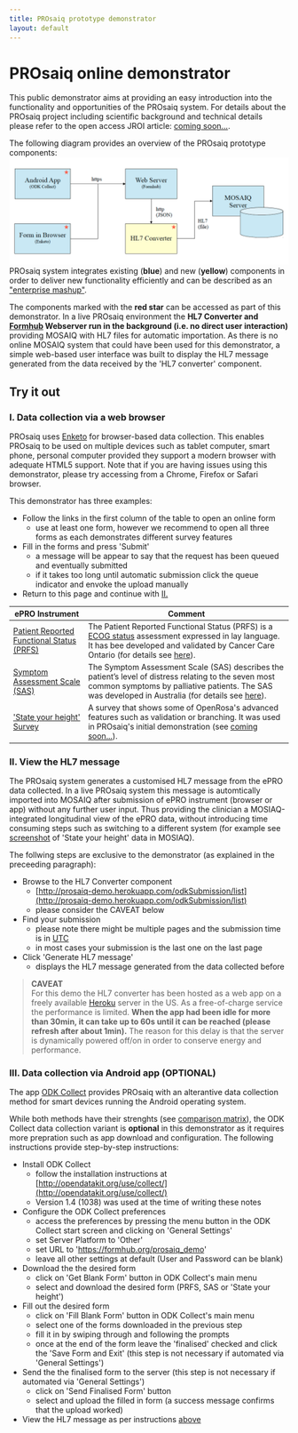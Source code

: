 ```yaml
---
title: PROsaiq prototype demonstrator
layout: default
---
```



# PROsaiq online demonstrator

This public demonstrator aims at providing an easy introduction into the functionality and opportunities of the PROsaiq system. For details about the PROsaiq project including scientific background and technical details please refer to the open access JROI article: [coming soon...](http://jroi.org).

The following diagram provides an overview of the PROsaiq prototype components:
![PROsaiq prototype demonstrator overview](images/prosaiq-demo.png)
PROsaiq system integrates existing (**blue**) and new (**yellow**) components in order to deliver new functionality efficiently and can be described as an ["enterprise mashup"](http://en.wikipedia.org/wiki/Enterprise_mashups).  

The components marked with the **red star** can be accessed as part of this demonstrator. In a live PROsaiq environment the __HL7 Converter and [Formhub](https://formhub.org/) Webserver run in the background (i.e. no direct user interaction)__ providing MOSAIQ with HL7 files for automatic importation. As there is no online MOSAIQ system that could have been used for this demonstrator, a simple web-based user interface was built to display the HL7 message generated from the data received by the 'HL7 converter' component.

<!-- ##Contents
* This will become a table of contents (this text will be scraped).
{:toc} -->

## Try it out

### I. Data collection via a web browser

PROsaiq uses [Enketo](https://enketo.org/) for browser-based data collection. This enables PROsaiq to be used on multiple devices such as tablet computer, smart phone, personal computer provided they support a modern browser with adequate HTML5 support. Note that if you are having issues using this demonstrator, please try accessing from a Chrome, Firefox or Safari browser.

This demonstrator has three examples:  

* Follow the links in the first column of the table to open an online form  
  * use at least one form, however  we recommend to open all three forms as each demonstrates different survey features
* Fill in the forms and press 'Submit'
  * a message will be appear to say that the request has been queued and eventually submitted 
  * if it takes too long until automatic submission click the queue indicator and envoke the upload manually
* Return to this page and continue with [II.](#ii_view_the_hl7_message)

ePRO Instrument | Comment
---|---
<a href="https://qxrqf.enketo.formhub.org/webform" target="_blank">Patient Reported Functional Status (PRFS)</a>| The Patient Reported Functional Status (PRFS) is a [ECOG status](http://en.wikipedia.org/wiki/ECOG_score) assessment expressed in lay language. It has bee developed and validated by Cancer Care Ontario (for details see [here](https://www.cancercare.on.ca/common/pages/UserFile.aspx?fileId=277285)).
<a href="https://tdr54.enketo.formhub.org/webform" target="_blank">Symptom Assessment Scale (SAS)</a>| The Symptom Assessment Scale (SAS) describes the patient’s level of distress relating to the seven most common symptoms by palliative patients. The SAS was developed in Australia (for details see [here](http://ahsri.uow.edu.au/content/groups/public/@web/@chsd/@pcoc/documents/doc/uow129189.pdf)).
<a href="https://a3lfc.enketo.formhub.org/webform" target="_blank">'State your height' Survey</a>|A survey that shows some of OpenRosa's advanced features such as validation or branching. It was used in PROsaiq's initial demonstration (see [coming soon...](jroi.org)).


### II. View the HL7 message

The PROsaiq system generates a customised HL7 message from the ePRO data collected. In a live PROsaiq system this message is automtically imported into MOSAIQ after submission of ePRO instrument (browser or app) without any further user input. Thus providing the clinician a MOSIAQ-integrated longitudinal view of the ePRO data, without introducing time consuming steps such as switching to a different system (for example see [screenshot](https://raw.githubusercontent.com/tschuler/prosaiq/gh-pages/images/screenshots/mosaiq-state_your_height.png) of 'State your height' data in MOSIAQ).  

The follwing steps are exclusive to the demonstrator (as explained in the preceeding paragraph):

* Browse to the HL7 Converter component  
  * [http://prosaiq-demo.herokuapp.com/odkSubmission/list](http://prosaiq-demo.herokuapp.com/odkSubmission/list)
  * please consider the CAVEAT below
* Find your submission
  * please note there might be multiple pages and the submission time is in [UTC](http://en.wikipedia.org/wiki/Coordinated_Universal_Time)
  * in most cases your submission is the last one on the last page
* Click 'Generate HL7 message'
  * displays the HL7 message generated from the data collected before

> __CAVEAT__  
> For this demo the HL7 converter has been hosted as a web app on a freely available [Heroku](https://www.heroku.com/) server in the US. As a free-of-charge service the performance is limited. __When the app had been idle for more than 30min, it can take up to 60s until it can be reached (please refresh after about 1min).__ The reason for this delay is that the server is dynamically powered off/on in order to conserve energy and performance. 

### III. Data collection via Android app (OPTIONAL)

The app [ODK Collect](http://opendatakit.org/use/collect/) provides PROsaiq with an alterantive data collection method for smart devices running the Android operating system.  

While both methods have their strenghts (see [comparison matrix](https://enketo.org/openrosa)), the ODK Collect data collection variant is __optional__ in this demonstrator as it requires more prepration such as app download and configuration. The following instructions provide step-by-step instructions:

* Install ODK Collect
  * follow the installation instructions at [http://opendatakit.org/use/collect/](http://opendatakit.org/use/collect/)
  * Version 1.4 (1038) was used at the time of writing these notes
* Configure the ODK Collect preferences
  * access the preferences by pressing the menu button in the ODK Collect start screen and clicking on 'General  Settings'
  * set Server Platform to 'Other'
  * set URL to 'https://formhub.org/prosaiq_demo' 
  * leave all other settings at default (User and Password can be blank)
* Download the the desired form 
  * click on 'Get Blank Form' button in ODK Collect's main menu
  * select and download the desired form (PRFS, SAS or 'State your height')
* Fill out the desired form
  * click on 'Fill Blank Form' button in ODK Collect's main menu
  * select one of the forms downloaded in the previous step
  * fill it in by swiping through and following the prompts
  * once at the end of the form leave the 'finalised' checked and click the 'Save Form and Exit' (this step is not necessary if automated via 'General Settings')
* Send the the finalised form to the server (this step is not necessary if automated via 'General Settings')
  * click on 'Send Finalised Form' button
  * select and upload the filled in form (a success message confirms that the upload worked)
* View the HL7 message as per instructions [above](#ii_view_the_hl7_message)



